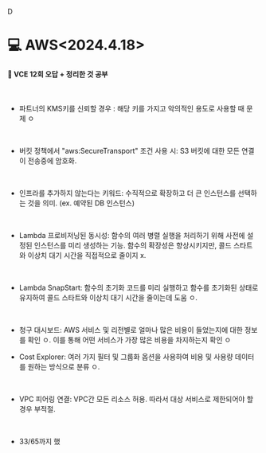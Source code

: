 D<h1>💻 AWS<2024.4.18></h1>
<h4>📖 VCE 12회 오답 + 정리한 것 공부<br></h4><br>

- 파트너의 KMS키를 신뢰할 경우 : 해당 키를 가지고 악의적인 용도로 사용할 때 문제 ㅇ

    <br>
- 버킷 정책에서 "aws:SecureTransport" 조건 사용 시: S3 버킷에 대한 모든 연결이 전송중에 암호화. 

    <br>
- 인프라를 추가하지 않는다는 키워드: 수직적으로 확장하고 더 큰 인스턴스를 선택하는 것을 의미. (ex. 예약된 DB 인스턴스)

    <br>
- Lambda 프로비저닝된 동시성: 함수의 여러 병렬 실행을 처리하기 위해 사전에 설정된 인스턴스를 미리 생성하는 기능. 함수의 확장성은 향상시키지만, 콜드 스타트와 이상치 대기 시간을 직접적으로 줄이지 x.

    <br>
- Lambda SnapStart: 함수의 초기화 코드를 미리 실행하고 함수를 초기화된 상태로 유지하여 콜드 스타트와 이상치 대기 시간을 줄이는데 도움 ㅇ.

    <br>
- 청구 대시보드: AWS 서비스 및 리전별로 얼마나 많은 비용이 들었는지에 대한 정보를 확인 ㅇ. 이를 통해 어떤 서비스가 가장 많은 비용을 차지하는지 확인 ㅇ

- Cost Explorer: 여러 가지 필터 및 그룹화 옵션을 사용하여 비용 및 사용량 데이터를 원하는 방식으로 분류 ㅇ. 

    <br>
- VPC 피어링 연결: VPC간 모든 리소스 허용. 따라서 대상 서비스로 제한되어야 할 경우 부적절.

    <br>
- 33/65까지 했